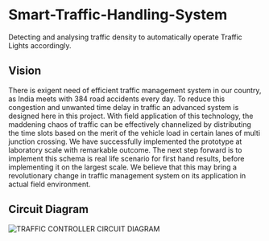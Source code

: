 # Smart-Traffic-Handling-System
Detecting and analysing traffic density to automatically operate Traffic Lights accordingly.

## Vision
There is exigent need of efficient traffic management system in our country, as India meets with 384 road accidents every day. To reduce this congestion and unwanted time delay in traffic an advanced system is designed here in this project. With field application of this technology, the maddening chaos of traffic can be effectively channelized by distributing the time slots based on the merit of the vehicle load in certain lanes of multi junction crossing. We have successfully implemented the prototype at laboratory scale with remarkable outcome. The next step forward is to implement this schema is real life scenario for first hand results, before implementing it on the largest scale. We believe that this may bring a revolutionary change in traffic management system on its application in actual field environment.


## Circuit Diagram
![TRAFFIC CONTROLLER CIRCUIT DIAGRAM](https://github.com/RahulGandhi26/Smart-Traffic-Handling-System/assets/94631731/dcc7858e-6150-4fe0-bf66-76844a7040aa)
